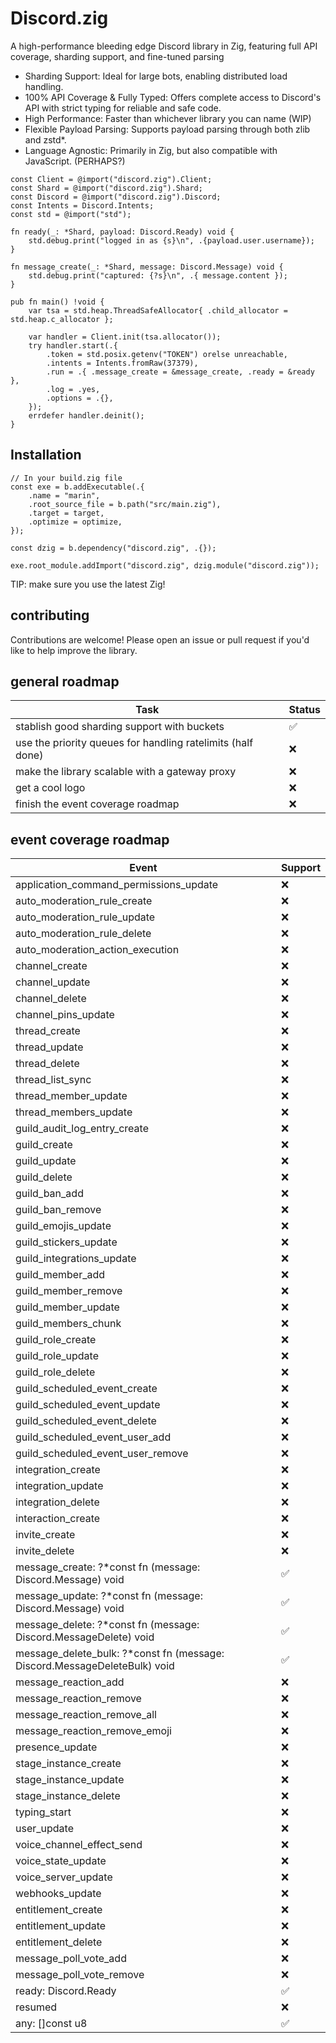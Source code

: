 # Discord.zig

A high-performance bleeding edge Discord library in Zig, featuring full API coverage, sharding support, and fine-tuned parsing
* Sharding Support: Ideal for large bots, enabling distributed load handling.
* 100% API Coverage & Fully Typed: Offers complete access to Discord's API with strict typing for reliable and safe code.
* High Performance: Faster than whichever library you can name (WIP)
* Flexible Payload Parsing: Supports payload parsing through both zlib and zstd*.
* Language Agnostic: Primarily in Zig, but also compatible with JavaScript. (PERHAPS?)

```zig
const Client = @import("discord.zig").Client;
const Shard = @import("discord.zig").Shard;
const Discord = @import("discord.zig").Discord;
const Intents = Discord.Intents;
const std = @import("std");

fn ready(_: *Shard, payload: Discord.Ready) void {
    std.debug.print("logged in as {s}\n", .{payload.user.username});
}

fn message_create(_: *Shard, message: Discord.Message) void {
    std.debug.print("captured: {?s}\n", .{ message.content });
}

pub fn main() !void {
    var tsa = std.heap.ThreadSafeAllocator{ .child_allocator = std.heap.c_allocator };

    var handler = Client.init(tsa.allocator());
    try handler.start(.{
        .token = std.posix.getenv("TOKEN") orelse unreachable,
        .intents = Intents.fromRaw(37379),
        .run = .{ .message_create = &message_create, .ready = &ready },
        .log = .yes,
        .options = .{},
    });
    errdefer handler.deinit();
}

```
## Installation
```zig
// In your build.zig file
const exe = b.addExecutable(.{
    .name = "marin",
    .root_source_file = b.path("src/main.zig"),
    .target = target,
    .optimize = optimize,
});

const dzig = b.dependency("discord.zig", .{});

exe.root_module.addImport("discord.zig", dzig.module("discord.zig"));
```
TIP: make sure you use the latest Zig!

## contributing
Contributions are welcome! Please open an issue or pull request if you'd like to help improve the library.

## general roadmap
| Task                                                        | Status |
|-------------------------------------------------------------|--------|
| stablish good sharding support with buckets                 | ✅     |
| use the priority queues for handling ratelimits (half done) | ❌     |
| make the library scalable with a gateway proxy              | ❌     |
| get a cool logo                                             | ❌     |
| finish the event coverage roadmap                           | ❌     |

## event coverage roadmap
| Event                                  | Support |
|----------------------------------------|---------|
| application_command_permissions_update | ❌      |
| auto_moderation_rule_create            | ❌      |
| auto_moderation_rule_update            | ❌      |
| auto_moderation_rule_delete            | ❌      |
| auto_moderation_action_execution       | ❌      |
| channel_create                         | ❌      |
| channel_update                         | ❌      |
| channel_delete                         | ❌      |
| channel_pins_update                    | ❌      |
| thread_create                          | ❌      |
| thread_update                          | ❌      |
| thread_delete                          | ❌      |
| thread_list_sync                       | ❌      |
| thread_member_update                   | ❌      |
| thread_members_update                  | ❌      |
| guild_audit_log_entry_create           | ❌      |
| guild_create                           | ❌      |
| guild_update                           | ❌      |
| guild_delete                           | ❌      |
| guild_ban_add                          | ❌      |
| guild_ban_remove                       | ❌      |
| guild_emojis_update                    | ❌      |
| guild_stickers_update                  | ❌      |
| guild_integrations_update              | ❌      |
| guild_member_add                       | ❌      |
| guild_member_remove                    | ❌      |
| guild_member_update                    | ❌      |
| guild_members_chunk                    | ❌      |
| guild_role_create                      | ❌      |
| guild_role_update                      | ❌      |
| guild_role_delete                      | ❌      |
| guild_scheduled_event_create           | ❌      |
| guild_scheduled_event_update           | ❌      |
| guild_scheduled_event_delete           | ❌      |
| guild_scheduled_event_user_add         | ❌      |
| guild_scheduled_event_user_remove      | ❌      |
| integration_create                     | ❌      |
| integration_update                     | ❌      |
| integration_delete                     | ❌      |
| interaction_create                     | ❌      |
| invite_create                          | ❌      |
| invite_delete                          | ❌      |
| message_create: ?*const fn (message: Discord.Message) void | ✅ |
| message_update: ?*const fn (message: Discord.Message) void | ✅ |
| message_delete: ?*const fn (message: Discord.MessageDelete) void | ✅ |
| message_delete_bulk: ?*const fn (message: Discord.MessageDeleteBulk) void | ✅ |
| message_reaction_add                   | ❌      |
| message_reaction_remove                | ❌      |
| message_reaction_remove_all            | ❌      |
| message_reaction_remove_emoji          | ❌      |
| presence_update                        | ❌      |
| stage_instance_create                  | ❌      |
| stage_instance_update                  | ❌      |
| stage_instance_delete                  | ❌      |
| typing_start                           | ❌      |
| user_update                            | ❌      |
| voice_channel_effect_send              | ❌      |
| voice_state_update                     | ❌      |
| voice_server_update                    | ❌      |
| webhooks_update                        | ❌      |
| entitlement_create                     | ❌      |
| entitlement_update                     | ❌      |
| entitlement_delete                     | ❌      |
| message_poll_vote_add                  | ❌      |
| message_poll_vote_remove               | ❌      |
| ready: Discord.Ready                   | ✅      |
| resumed                                | ❌      |
| any: []const u8                        | ✅      |

